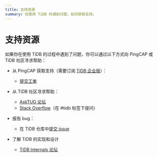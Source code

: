 ```yaml
---
title: 支持资源
summary: 在使用 TiDB 时遇到问题，如何获取支持。
---
```


# 支持资源

如果你在使用 TiDB 的过程中遇到了问题，你可以通过以下方式向 PingCAP 或 TiDB 社区寻求帮助：

+ 从 PingCAP 获取支持（需要订阅 [TiDB 企业版](https://cn.pingcap.com/product-enterprise/)）：

    - [提交工单](https://support.pingcap.cn/)

+ 从 TiDB 社区寻求帮助：

    - [AskTUG 论坛](https://asktug.com/)
    - [Stack Overflow](https://stackoverflow.com/questions/tagged/tidb)（在 #tidb 标签下提问）

+ 报告 bug：

    - 在 TiDB 仓库中[提交 issue](https://github.com/pingcap/tidb/issues/new/choose)

+ 了解 TiDB 的实现和设计

    - [TiDB Internals 论坛](https://internals.tidb.io/)
